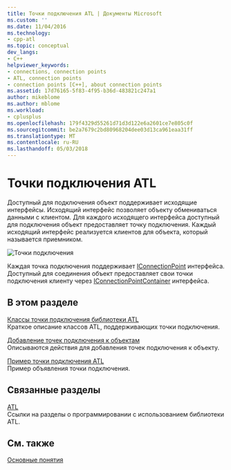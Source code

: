 ```yaml
---
title: Точки подключения ATL | Документы Microsoft
ms.custom: ''
ms.date: 11/04/2016
ms.technology:
- cpp-atl
ms.topic: conceptual
dev_langs:
- C++
helpviewer_keywords:
- connections, connection points
- ATL, connection points
- connection points [C++], about connection points
ms.assetid: 17d76165-5f83-4f95-b36d-483821c247a1
author: mikeblome
ms.author: mblome
ms.workload:
- cplusplus
ms.openlocfilehash: 179f4329d55261d71d3d122e6a2601ce7e805c0f
ms.sourcegitcommit: be2a7679c2bd80968204dee03d13ca961eaa31ff
ms.translationtype: MT
ms.contentlocale: ru-RU
ms.lasthandoff: 05/03/2018
---
```

# <a name="atl-connection-points"></a>Точки подключения ATL
Доступный для подключения объект поддерживает исходящие интерфейсы. Исходящий интерфейс позволяет объекту обмениваться данными с клиентом. Для каждого исходящего интерфейса доступный для подключения объект предоставляет точку подключения. Каждый исходящий интерфейс реализуется клиентов для объекта, который называется приемником.  
  
 ![Точки подключения](../atl/media/vc2zw31.gif "vc2zw31")  
  
 Каждая точка подключения поддерживает [IConnectionPoint](http://msdn.microsoft.com/library/windows/desktop/ms694318) интерфейса. Доступный для соединения объект предоставляет свои точки подключения клиенту через [IConnectionPointContainer](http://msdn.microsoft.com/library/windows/desktop/ms683857) интерфейса.  
  
## <a name="in-this-section"></a>В этом разделе  
 [Классы точки подключения библиотеки ATL](../atl/atl-connection-point-classes.md)  
 Краткое описание классов ATL, поддерживающих точки подключения.  
  
 [Добавление точек подключения к объектам](../atl/adding-connection-points-to-an-object.md)  
 Описываются действия для добавления точек подключения к объекту.  
  
 [Пример точки подключения ATL](../atl/atl-connection-point-example.md)  
 Пример объявления точки подключения.  
  
## <a name="related-sections"></a>Связанные разделы  
 [ATL](../atl/active-template-library-atl-concepts.md)  
 Ссылки на разделы о программировании с использованием библиотеки ATL.  
  
## <a name="see-also"></a>См. также  
 [Основные понятия](../atl/active-template-library-atl-concepts.md)

